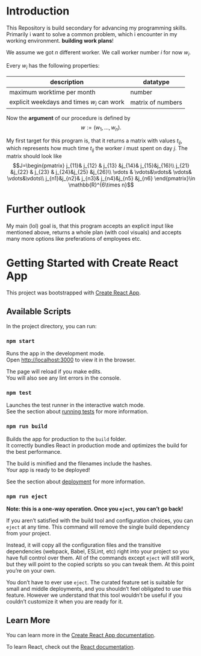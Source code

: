 # Introduction

This Repository is build secondary for advancing my programming skills. Primarily i want to solve a common problem, which i encounter in my working environment. **building work plans**!

We assume we got $n$ different worker. We call worker number $i$ for now $w_i$. 

Every $w_i$ has the following properties:

|description|datatype|
|---|---|
| maximum worktime per month | number |
| explicit weekdays and times $w_i$ can work | matrix of numbers |

Now the **argument** of our procedure is defined by
$$w := (w_1,\ldots,w_n).$$

My first target for this program is, that it returns a matrix with values $t_{ij}$, which represents how much time $t_{ij}$ the worker $i$ must spent on day $j$. The matrix should look like
$$J=\begin{pmatrix}
 j_{11}& j_{12} & j_{13} &j_{14}& j_{15}&j_{16}\\
j_{21} &j_{22} & j_{23} & j_{24}&j_{25} &j_{26}\\
\vdots & \vdots&\vdots& \vdots& \vdots&\vdots\\
j_{n1}&j_{n2}& j_{n3}& j_{n4}&j_{n5} &j_{n6}
\end{pmatrix}\in \mathbb{R}^{6\times n}$$

# Further outlook

My main (lol) goal is, that this program accepts an explicit input like mentioned above, returns a whole plan (with cool visuals) and accepts many more options like preferations of employees etc.

# Getting Started with Create React App

This project was bootstrapped with [Create React App](https://github.com/facebook/create-react-app).

## Available Scripts

In the project directory, you can run:

### `npm start`

Runs the app in the development mode.\
Open [http://localhost:3000](http://localhost:3000) to view it in the browser.

The page will reload if you make edits.\
You will also see any lint errors in the console.

### `npm test`

Launches the test runner in the interactive watch mode.\
See the section about [running tests](https://facebook.github.io/create-react-app/docs/running-tests) for more information.

### `npm run build`

Builds the app for production to the `build` folder.\
It correctly bundles React in production mode and optimizes the build for the best performance.

The build is minified and the filenames include the hashes.\
Your app is ready to be deployed!

See the section about [deployment](https://facebook.github.io/create-react-app/docs/deployment) for more information.

### `npm run eject`

**Note: this is a one-way operation. Once you `eject`, you can’t go back!**

If you aren’t satisfied with the build tool and configuration choices, you can `eject` at any time. This command will remove the single build dependency from your project.

Instead, it will copy all the configuration files and the transitive dependencies (webpack, Babel, ESLint, etc) right into your project so you have full control over them. All of the commands except `eject` will still work, but they will point to the copied scripts so you can tweak them. At this point you’re on your own.

You don’t have to ever use `eject`. The curated feature set is suitable for small and middle deployments, and you shouldn’t feel obligated to use this feature. However we understand that this tool wouldn’t be useful if you couldn’t customize it when you are ready for it.

## Learn More

You can learn more in the [Create React App documentation](https://facebook.github.io/create-react-app/docs/getting-started).

To learn React, check out the [React documentation](https://reactjs.org/).
